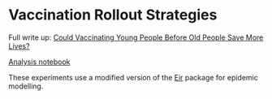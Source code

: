 # Vaccination Rollout Strategies

Full write up: [Could Vaccinating Young People Before Old People Save More Lives?](https//www.aidancooper.co.uk/could-vaccinating-young-people-before-old-people-save-more-lives/)

[Analysis notebook](notebooks/20210725-AC-AgeStructuredSIRVD_experiments.ipynb)

These experiments use a modified version of the [Eir](https://github.com/mjacob1002/Eir) package for epidemic modelling.
